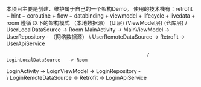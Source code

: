 本项目主要是创建、维护属于自己的一个架构Demo。
使用的技术栈有：retrofit + hint + coroutine + flow + databinding + viewmodel + lifecycle + livedata + room
遵循 以下的架构模式                                      （本地数据源）
   (UI层)       (ViewModel层)      (仓库层)          / UserLocalDataSource  -> Room
MainActivity -> MainViewModel  -> UserRepository -      （网络数据源）
                                                    \ UserRemoteDataSource  -> Retrofit    -> UserApiService
 

                                                        / LoginLocalDataSource   -> Room
LoginActivity -> LoignViewModel  -> LoginRepository  -    
                                                        \ LoginRemoteDataSource  -> Retrofit  -> LoginApiService    